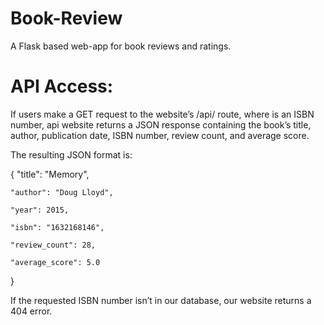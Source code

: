 # Book-Review

A Flask based web-app for book reviews and ratings.

# API Access: 

If users make a GET request to the website’s /api/<isbn> route, where <isbn> is an ISBN number, api website returns a JSON response containing the book’s title, author, publication date, ISBN number, review count, and average score.

The resulting JSON format is:

{
    "title": "Memory",
    
    "author": "Doug Lloyd",
    
    "year": 2015,
    
    "isbn": "1632168146",
    
    "review_count": 28,
    
    "average_score": 5.0
    
}

If the requested ISBN number isn’t in our database, our website returns a 404 error.
